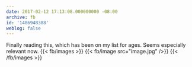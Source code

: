 ```yaml
---
date: 2017-02-12 17:13:08.000000000 -08:00
archive: fb
id: '1486948388'
weblog: false
---
```


Finally reading this, which has been on my list for ages. Seems especially relevant now.
{{< fb/images >}}
{{< fb/image src="image.jpg" />}}
{{< /fb/images >}}
